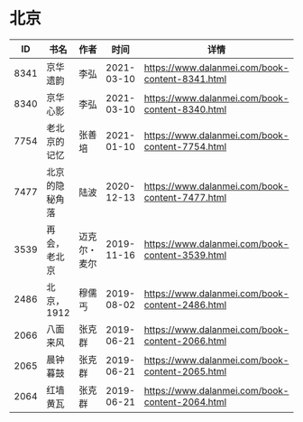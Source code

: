 # 北京

| ID | 书名 | 作者 | 时间 | 详情 | 下载页面 | EPUB下载链接 | MOBI下载链接 | AZW3下载链接 |
| --- | --- | --- | --- | --- | --- | --- | --- | --- |
| 8341 | 京华遗韵 | 李弘 | 2021-03-10 | https://www.dalanmei.com/book-content-8341.html | https://www.dalanmei.com/download-book-8341.html | http://ct.dalanmei.com/f/31084289-571708769-c00106 | http://ct.dalanmei.com/f/31084289-572115335-f2c74c | http://ct.dalanmei.com/f/31084289-572137051-7ca884 |
| 8340 | 京华心影 | 李弘 | 2021-03-10 | https://www.dalanmei.com/book-content-8340.html | https://www.dalanmei.com/download-book-8340.html | http://ct.dalanmei.com/f/31084289-571708718-db0757 | http://ct.dalanmei.com/f/31084289-572115336-b5bf41 | http://ct.dalanmei.com/f/31084289-572137070-ab7f12 |
| 7754 | 老北京的记忆 | 张善培 | 2021-01-10 | https://www.dalanmei.com/book-content-7754.html | https://www.dalanmei.com/download-book-7754.html | http://ct.dalanmei.com/f/31084289-571652098-eb91ce | http://ct.dalanmei.com/f/31084289-572117545-a95041 | http://ct.dalanmei.com/f/31084289-572180014-442594 |
| 7477 | 北京的隐秘角落 | 陆波 | 2020-12-13 | https://www.dalanmei.com/book-content-7477.html | https://www.dalanmei.com/download-book-7477.html | http://ct.dalanmei.com/f/31084289-571635428-4d6372 | http://ct.dalanmei.com/f/31084289-572124486-968d74 | http://ct.dalanmei.com/f/31084289-572184970-0a270e |
| 3539 | 再会，老北京 | 迈克尔・麦尔 | 2019-11-16 | https://www.dalanmei.com/book-content-3539.html | https://www.dalanmei.com/download-book-3539.html | http://ct.dalanmei.com/f/31084289-571551949-69e8c0 | http://ct.dalanmei.com/f/31084289-571879605-b59628 | http://ct.dalanmei.com/f/31084289-572069128-e27fbf |
| 2486 | 北京，1912 | 穆儒丐 | 2019-08-02 | https://www.dalanmei.com/book-content-2486.html | https://www.dalanmei.com/download-book-2486.html | http://ct.dalanmei.com/f/31084289-571581718-c5dd9f | http://ct.dalanmei.com/f/31084289-571736860-d95e3f | http://ct.dalanmei.com/f/31084289-571861259-a1aa46 |
| 2066 | 八面来风 | 张克群 | 2019-06-21 | https://www.dalanmei.com/book-content-2066.html |  |  |  |  |
| 2065 | 晨钟暮鼓 | 张克群 | 2019-06-21 | https://www.dalanmei.com/book-content-2065.html |  |  |  |  |
| 2064 | 红墙黄瓦 | 张克群 | 2019-06-21 | https://www.dalanmei.com/book-content-2064.html |  |  |  |  |

